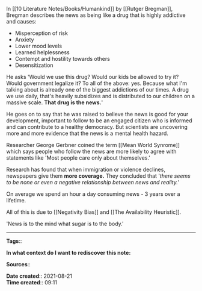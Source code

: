 In [[10 Literature Notes/Books/Humankind]] by [[Rutger Bregman]], Bregman describes the news as being like a drug that is highly addictive and causes: 
- Misperception of risk
- Anxiety
- Lower mood levels
- Learned helplessness
- Contempt and hostility towards others
- Desensitization

He asks
'Would we use this drug? Would our kids be allowed to try it? Would government legalize it? To all of the above: yes. Because what I'm talking about is already one of the biggest addictions of our times. A drug we use daily, that's heavily subsidizes and is distributed to our children on a massive scale.
**That drug is the news.**'

He goes on to say that he was raised to believe the news is good for your development, important to follow to be an engaged citizen who is informed and can contribute to a healthy democracy. But scientists are uncovering more and more evidence that the news is a mental health hazard.


Researcher George Gerbner coined the term [[Mean World Synrome]] which says people who follow the news are more likely to agree with statements like 'Most people care only about themselves.'

Research has found that when immigration or violence declines, newspapers give them **more coverage.** 
They concluded that '*there seems to be none or even a negative relationship between news and reality.*'

On average we spend an hour a day consuming news - 3 years over a lifetime. 

All of this is due to [[Negativity Bias]] and [[The Availability Heuristic]].

'News is to the mind what sugar is to the body.'

---
**Tags**:: 

**In what context do I want to rediscover this note:**

**Sources**::

**Date created**:: 2021-08-21  
**Time created**:: 09:11